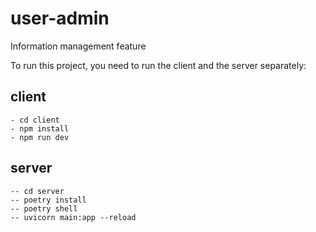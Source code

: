 # user-admin
Information management feature

To run this project, you need to run the client and the server separately:

## client
    - cd client
    - npm install
    - npm run dev

## server
    -- cd server
    -- poetry install
    -- poetry shell
    -- uvicorn main:app --reload